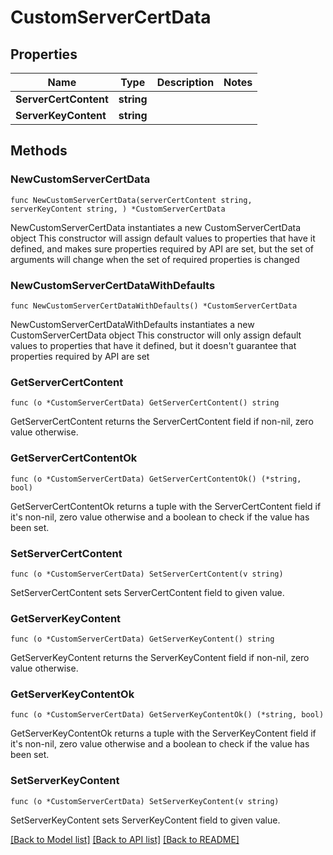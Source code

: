 # CustomServerCertData

## Properties

Name | Type | Description | Notes
------------ | ------------- | ------------- | -------------
**ServerCertContent** | **string** |  | 
**ServerKeyContent** | **string** |  | 

## Methods

### NewCustomServerCertData

`func NewCustomServerCertData(serverCertContent string, serverKeyContent string, ) *CustomServerCertData`

NewCustomServerCertData instantiates a new CustomServerCertData object
This constructor will assign default values to properties that have it defined,
and makes sure properties required by API are set, but the set of arguments
will change when the set of required properties is changed

### NewCustomServerCertDataWithDefaults

`func NewCustomServerCertDataWithDefaults() *CustomServerCertData`

NewCustomServerCertDataWithDefaults instantiates a new CustomServerCertData object
This constructor will only assign default values to properties that have it defined,
but it doesn't guarantee that properties required by API are set

### GetServerCertContent

`func (o *CustomServerCertData) GetServerCertContent() string`

GetServerCertContent returns the ServerCertContent field if non-nil, zero value otherwise.

### GetServerCertContentOk

`func (o *CustomServerCertData) GetServerCertContentOk() (*string, bool)`

GetServerCertContentOk returns a tuple with the ServerCertContent field if it's non-nil, zero value otherwise
and a boolean to check if the value has been set.

### SetServerCertContent

`func (o *CustomServerCertData) SetServerCertContent(v string)`

SetServerCertContent sets ServerCertContent field to given value.


### GetServerKeyContent

`func (o *CustomServerCertData) GetServerKeyContent() string`

GetServerKeyContent returns the ServerKeyContent field if non-nil, zero value otherwise.

### GetServerKeyContentOk

`func (o *CustomServerCertData) GetServerKeyContentOk() (*string, bool)`

GetServerKeyContentOk returns a tuple with the ServerKeyContent field if it's non-nil, zero value otherwise
and a boolean to check if the value has been set.

### SetServerKeyContent

`func (o *CustomServerCertData) SetServerKeyContent(v string)`

SetServerKeyContent sets ServerKeyContent field to given value.



[[Back to Model list]](../README.md#documentation-for-models) [[Back to API list]](../README.md#documentation-for-api-endpoints) [[Back to README]](../README.md)


